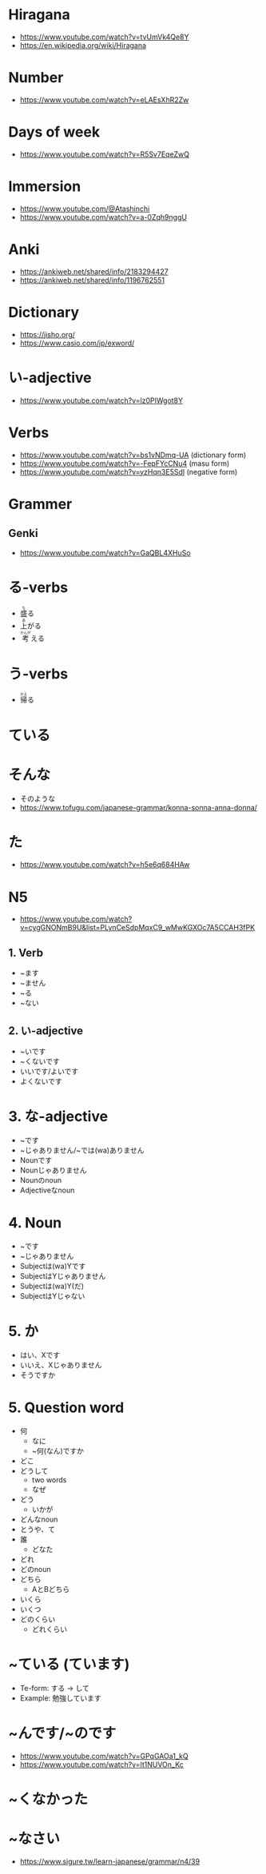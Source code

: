 # Hiragana
* https://www.youtube.com/watch?v=tvUmVk4Qe8Y
* https://en.wikipedia.org/wiki/Hiragana
# Number
* https://www.youtube.com/watch?v=eLAEsXhR2Zw
# Days of week
* https://www.youtube.com/watch?v=R5Sv7EqeZwQ
# Immersion
* https://www.youtube.com/@Atashinchi
* https://www.youtube.com/watch?v=a-0Zqh9nggU
# Anki
* https://ankiweb.net/shared/info/2183294427
* https://ankiweb.net/shared/info/1196762551
# Dictionary
* https://jisho.org/
* https://www.casio.com/jp/exword/
# い-adjective
* https://www.youtube.com/watch?v=lz0PIWgot8Y
# Verbs
* https://www.youtube.com/watch?v=bs1vNDmq-UA (dictionary form)
* https://www.youtube.com/watch?v=-FepFYcCNu4 (masu form)
* https://www.youtube.com/watch?v=yzHqn3E5SdI (negative form)
# Grammer
## Genki
* https://www.youtube.com/watch?v=GaQBL4XHuSo
# る-verbs
* <ruby>盛<rp>【</rp><rt>も</rt><rp>】</rp>る<rt></rt></ruby>
* <ruby>上<rp>【</rp><rt>あ</rt><rp>】</rp>がる<rt></rt></ruby>
* <ruby>考<rp>【</rp><rt>かんが</rt><rp>】</rp>える<rt></rt></ruby>
# う-verbs
* <ruby>帰<rp>【</rp><rt>かえ</rt><rp>】</rp>る<rt></rt></ruby>
# ている
# そんな
* そのような
* https://www.tofugu.com/japanese-grammar/konna-sonna-anna-donna/
# た
* https://www.youtube.com/watch?v=h5e6q684HAw
# N5
* https://www.youtube.com/watch?v=cygGNONmB9U&list=PLynCeSdpMqxC9_wMwKGXOc7A5CCAH3fPK
## 1. Verb
* ~ます
* ~ません
* ~る
* ~ない
## 2. い-adjective
* ~いです
* ~くないです
* いいです/よいです
* よくないです
# 3. な-adjective
* ~です
* ~じゃありません/~では(wa)ありません
* Nounです
* Nounじゃありません
* Nounのnoun
* Adjectiveなnoun
# 4. Noun
* ~です
* ~じゃありません
* Subjectは(wa)Yです
* SubjectはYじゃありません
* Subjectは(wa)Y(だ)
* SubjectはYじゃない
# 5. か
* はい、Xです
* いいえ、Xじゃありません
* そうですか
# 5. Question word
* 何
  * なに
  * ~何(なん)ですか
* どこ
* どうして
  * two words
  * なぜ
* どう
  * いかが
* どんなnoun
* とうや、て
* 誰
  * どなた
* どれ
* どのnoun
* どちら
  * AとBどちら
* いくら
* いくつ
* どのくらい
  * どれくらい
# ~ている (ています)
* Te-form: する -> して
* Example: 勉強しています
# ~んです/~のです
* https://www.youtube.com/watch?v=GPqGAOa1_kQ
* https://www.youtube.com/watch?v=lt1NUVOn_Kc
# ~くなかった
# ~なさい
* https://www.sigure.tw/learn-japanese/grammar/n4/39
